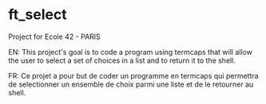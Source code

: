 # ft_select

Project for Ecole 42 - PARIS

EN:
This project's goal is to code a program using termcaps that will allow the user
to select a set of choices in a list and to return it to the shell.

FR:
Ce projet a pour but de coder un programme en termcaps qui permettra de selectionner un ensemble de choix parmi une liste et de le retourner au shell.
